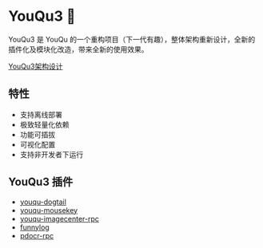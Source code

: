 # YouQu3 🐉

YouQu3 是 YouQu 的一个重构项目（下一代有趣），整体架构重新设计，全新的插件化及模块化改造，带来全新的使用效果。

[YouQu3架构设计](https://github.com/funny-dream/youqu3/main/docs/YouQu3架构设计.md)

## 特性

- 支持离线部署
- 极致轻量化依赖
- 功能可插拔
- 可视化配置
- 支持非开发者下运行

## YouQu3 插件

- [youqu-dogtail](https://github.com/funny-dream/youqu-dogtail)
- [youqu-mousekey](https://github.com/funny-dream/youqu-mousekey)
- [youqu-imagecenter-rpc](https://github.com/funny-dream/youqu-imagecenter-rpc)
- [funnylog](https://linuxdeepin.github.io/funnylog/)
- [pdocr-rpc](https://linuxdeepin.github.io/pdocr-rpc/)
